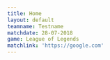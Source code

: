 ```yaml
---
title: Home
layout: default
teamname: Testname
matchdate: 28-07-2018
game: League of Legends
matchlink: 'https://google.com'
---
```


